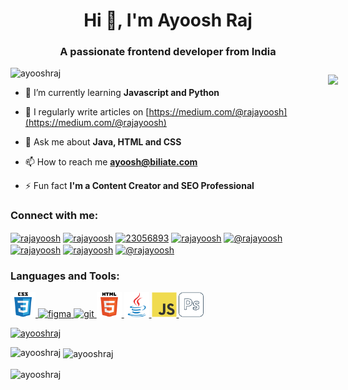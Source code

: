 <h1 align="center">Hi 👋, I'm Ayoosh Raj</h1>
<h3 align="center">A passionate frontend developer from India</h3>

<p align="left"> <img src="https://komarev.com/ghpvc/?username=ayooshraj&label=Profile%20views&color=0e75b6&style=flat" alt="ayooshraj" /> </p>
<img style="margin: -20px" align = "right" src="https://github.com/ayooshraj/ayooshraj/blob/main/ezgif.com-video-to-gif.gif">

- 🌱 I’m currently learning **Javascript and Python**

- 📝 I regularly write articles on [https://medium.com/@rajayoosh](https://medium.com/@rajayoosh)

- 💬 Ask me about **Java, HTML and CSS**

- 📫 How to reach me **ayoosh@biliate.com**

- ⚡ Fun fact **I'm a Content Creator and SEO Professional**

<h3 align="left">Connect with me:</h3>
<p align="left">
<a href="https://twitter.com/rajayoosh" target="blank"><img align="center" src="https://raw.githubusercontent.com/rahuldkjain/github-profile-readme-generator/master/src/images/icons/Social/twitter.svg" alt="rajayoosh" height="30" width="40" /></a>
<a href="https://linkedin.com/in/rajayoosh" target="blank"><img align="center" src="https://raw.githubusercontent.com/rahuldkjain/github-profile-readme-generator/master/src/images/icons/Social/linked-in-alt.svg" alt="rajayoosh" height="30" width="40" /></a>
<a href="https://stackoverflow.com/users/23056893" target="blank"><img align="center" src="https://raw.githubusercontent.com/rahuldkjain/github-profile-readme-generator/master/src/images/icons/Social/stack-overflow.svg" alt="23056893" height="30" width="40" /></a>
<a href="https://instagram.com/rajayoosh" target="blank"><img align="center" src="https://raw.githubusercontent.com/rahuldkjain/github-profile-readme-generator/master/src/images/icons/Social/instagram.svg" alt="rajayoosh" height="30" width="40" /></a>
<a href="https://medium.com/@rajayoosh" target="blank"><img align="center" src="https://raw.githubusercontent.com/rahuldkjain/github-profile-readme-generator/master/src/images/icons/Social/medium.svg" alt="@rajayoosh" height="30" width="40" /></a>
<a href="https://www.youtube.com/channel/UCdnSiOzRnjGEfjTG_a2678A" target="blank"><img align="center" src="https://raw.githubusercontent.com/rahuldkjain/github-profile-readme-generator/master/src/images/icons/Social/youtube.svg" alt="rajayoosh" height="30" width="40" /></a>
<a href="https://www.hackerrank.com/rajayoosh" target="blank"><img align="center" src="https://raw.githubusercontent.com/rahuldkjain/github-profile-readme-generator/master/src/images/icons/Social/hackerrank.svg" alt="rajayoosh" height="30" width="40" /></a>
<a href="https://www.hackerearth.com/@rajayoosh" target="blank"><img align="center" src="https://raw.githubusercontent.com/rahuldkjain/github-profile-readme-generator/master/src/images/icons/Social/hackerearth.svg" alt="@rajayoosh" height="30" width="40" /></a>
</p>

<h3 align="left">Languages and Tools:</h3>
<p align="left"> <a href="https://www.w3schools.com/css/" target="_blank" rel="noreferrer"> <img src="https://raw.githubusercontent.com/devicons/devicon/master/icons/css3/css3-original-wordmark.svg" alt="css3" width="40" height="40"/> </a> <a href="https://www.figma.com/" target="_blank" rel="noreferrer"> <img src="https://www.vectorlogo.zone/logos/figma/figma-icon.svg" alt="figma" width="40" height="40"/> </a> <a href="https://git-scm.com/" target="_blank" rel="noreferrer"> <img src="https://www.vectorlogo.zone/logos/git-scm/git-scm-icon.svg" alt="git" width="40" height="40"/> </a> <a href="https://www.w3.org/html/" target="_blank" rel="noreferrer"> <img src="https://raw.githubusercontent.com/devicons/devicon/master/icons/html5/html5-original-wordmark.svg" alt="html5" width="40" height="40"/> </a> <a href="https://www.java.com" target="_blank" rel="noreferrer"> <img src="https://raw.githubusercontent.com/devicons/devicon/master/icons/java/java-original.svg" alt="java" width="40" height="40"/> </a> <a href="https://developer.mozilla.org/en-US/docs/Web/JavaScript" target="_blank" rel="noreferrer"> <img src="https://raw.githubusercontent.com/devicons/devicon/master/icons/javascript/javascript-original.svg" alt="javascript" width="40" height="40"/> </a> <a href="https://www.photoshop.com/en" target="_blank" rel="noreferrer"> <img src="https://raw.githubusercontent.com/devicons/devicon/master/icons/photoshop/photoshop-line.svg" alt="photoshop" width="40" height="40"/> </a> </p>

<p align="left"> <a href="https://github.com/ryo-ma/github-profile-trophy"><img src="https://github-profile-trophy.vercel.app/?username=ayooshraj" alt="ayooshraj" /></a> </p>
<p><img align="left" src="https://github-readme-stats.vercel.app/api/top-langs?username=ayooshraj&show_icons=true&locale=en&layout=compact" alt="ayooshraj" /></p>

<p>&nbsp;<img align="center" src="https://github-readme-stats.vercel.app/api?username=ayooshraj&show_icons=true&locale=en" alt="ayooshraj" /></p>

<p><img align="center" src="https://github-readme-streak-stats.herokuapp.com/?user=ayooshraj&" alt="ayooshraj" /></p>
